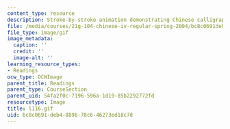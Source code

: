 ```yaml
---
content_type: resource
description: Stroke-by-stroke animation demonstrating Chinese calligraphy.
file: /media/courses/21g-104-chinese-iv-regular-spring-2004/bc8c0691deb4889878c646273ed18c7d_l116.gif
file_type: image/gif
image_metadata:
  caption: ''
  credit: ''
  image-alt: ''
learning_resource_types:
- Readings
ocw_type: OCWImage
parent_title: Readings
parent_type: CourseSection
parent_uid: 54fa2f0c-7196-596a-1d19-85b2292772fd
resourcetype: Image
title: l116.gif
uid: bc8c0691-deb4-8898-78c6-46273ed18c7d
---
```

